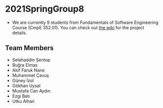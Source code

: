 # 2021SpringGroup8
- We are currently 9 students from Fundamentals of Software Engineering Course (CmpE 352.01). You can check out [the wiki](https://github.com/bounswe/2021SpringGroup8/wiki) for the project details.

## Team Members
- Selahaddin Şentop
- Buğra Elmas
- Akif Faruk Nane
- Muhammet Çavuş
- Güney İzol
- Gökhan Uysal
- Mustafa Can Aydın
- Ezgi Batı
- Utku Alhan
